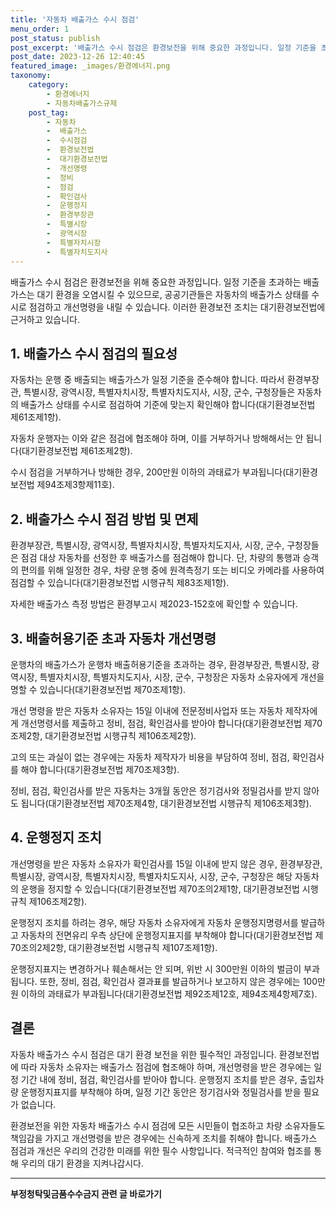 ```yaml
---
title: '자동차 배출가스 수시 점검'
menu_order: 1
post_status: publish
post_excerpt: '배출가스 수시 점검은 환경보전을 위해 중요한 과정입니다. 일정 기준을 초과하는 배출가스는 대기 환경을 오염시킬 수 있으므로, 공공기관들은 자동차의 배출가스 상태를 수시로 점검하고 개선명령을 내릴 수 있습니다. 이러한 환경보전 조치는 대기환경보전법에 근거하고 있습니다.'
post_date: 2023-12-26 12:40:45
featured_image: _images/환경에너지.png
taxonomy:
    category:
        - 환경에너지
        - 자동차배출가스규제
    post_tag:
        - 자동차
        -  배출가스
        -  수시점검
        -  환경보전법
        -  대기환경보전법
        -  개선명령
        -  정비
        -  점검
        -  확인검사
        -  운행정지
        -  환경부장관
        -  특별시장
        -  광역시장
        -  특별자치시장
        -  특별자치도지사
---
```



배출가스 수시 점검은 환경보전을 위해 중요한 과정입니다. 일정 기준을 초과하는 배출가스는 대기 환경을 오염시킬 수 있으므로, 공공기관들은 자동차의 배출가스 상태를 수시로 점검하고 개선명령을 내릴 수 있습니다. 이러한 환경보전 조치는 대기환경보전법에 근거하고 있습니다.

## 1. 배출가스 수시 점검의 필요성

자동차는 운행 중 배출되는 배출가스가 일정 기준을 준수해야 합니다. 따라서 환경부장관, 특별시장, 광역시장, 특별자치시장, 특별자치도지사, 시장, 군수, 구청장들은 자동차의 배출가스 상태를 수시로 점검하여 기준에 맞는지 확인해야 합니다(대기환경보전법 제61조제1항).

자동차 운행자는 이와 같은 점검에 협조해야 하며, 이를 거부하거나 방해해서는 안 됩니다(대기환경보전법 제61조제2항).

수시 점검을 거부하거나 방해한 경우, 200만원 이하의 과태료가 부과됩니다(대기환경보전법 제94조제3항제11호).

## 2. 배출가스 수시 점검 방법 및 면제

환경부장관, 특별시장, 광역시장, 특별자치시장, 특별자치도지사, 시장, 군수, 구청장들은 점검 대상 자동차를 선정한 후 배출가스를 점검해야 합니다. 단, 차량의 통행과 승객의 편의를 위해 일정한 경우, 차량 운행 중에 원격측정기 또는 비디오 카메라를 사용하여 점검할 수 있습니다(대기환경보전법 시행규칙 제83조제1항).

자세한 배출가스 측정 방법은 환경부고시 제2023-152호에 확인할 수 있습니다.

## 3. 배출허용기준 초과 자동차 개선명령

운행차의 배출가스가 운행차 배출허용기준을 초과하는 경우, 환경부장관, 특별시장, 광역시장, 특별자치시장, 특별자치도지사, 시장, 군수, 구청장은 자동차 소유자에게 개선을 명할 수 있습니다(대기환경보전법 제70조제1항).

개선 명령을 받은 자동차 소유자는 15일 이내에 전문정비사업자 또는 자동차 제작자에게 개선명령서를 제출하고 정비, 점검, 확인검사를 받아야 합니다(대기환경보전법 제70조제2항, 대기환경보전법 시행규칙 제106조제2항).

고의 또는 과실이 없는 경우에는 자동차 제작자가 비용을 부담하여 정비, 점검, 확인검사를 해야 합니다(대기환경보전법 제70조제3항).

정비, 점검, 확인검사를 받은 자동차는 3개월 동안은 정기검사와 정밀검사를 받지 않아도 됩니다(대기환경보전법 제70조제4항, 대기환경보전법 시행규칙 제106조제3항).

## 4. 운행정지 조치

개선명령을 받은 자동차 소유자가 확인검사를 15일 이내에 받지 않은 경우, 환경부장관, 특별시장, 광역시장, 특별자치시장, 특별자치도지사, 시장, 군수, 구청장은 해당 자동차의 운행을 정지할 수 있습니다(대기환경보전법 제70조의2제1항, 대기환경보전법 시행규칙 제106조제2항).

운행정지 조치를 하려는 경우, 해당 자동차 소유자에게 자동차 운행정지명령서를 발급하고 자동차의 전면유리 우측 상단에 운행정지표지를 부착해야 합니다(대기환경보전법 제70조의2제2항, 대기환경보전법 시행규칙 제107조제1항).

운행정지표지는 변경하거나 훼손해서는 안 되며, 위반 시 300만원 이하의 벌금이 부과됩니다. 또한, 정비, 점검, 확인검사 결과표를 발급하거나 보고하지 않은 경우에는 100만원 이하의 과태료가 부과됩니다(대기환경보전법 제92조제12호, 제94조제4항제7호).

## 결론

자동차 배출가스 수시 점검은 대기 환경 보전을 위한 필수적인 과정입니다. 환경보전법에 따라 자동차 소유자는 배출가스 점검에 협조해야 하며, 개선명령을 받은 경우에는 일정 기간 내에 정비, 점검, 확인검사를 받아야 합니다. 운행정지 조치를 받은 경우, 출입차량 운행정지표지를 부착해야 하며, 일정 기간 동안은 정기검사와 정밀검사를 받을 필요가 없습니다.

환경보전을 위한 자동차 배출가스 수시 점검에 모든 시민들이 협조하고 차량 소유자들도 책임감을 가지고 개선명령을 받은 경우에는 신속하게 조치를 취해야 합니다. 배출가스 점검과 개선은 우리의 건강한 미래를 위한 필수 사항입니다. 적극적인 참여와 협조를 통해 우리의 대기 환경을 지켜나갑시다.
<!-- wp:separator -->
<hr class="wp-block-separator has-alpha-channel-opacity"/>
<!-- /wp:separator -->

<!-- wp:group {"backgroundColor":"base","layout":{"type":"constrained"}} -->
<div class="wp-block-group has-base-background-color has-background"><!-- wp:paragraph {"align":"center","fontSize":"medium"} -->
<p class="has-text-align-center has-large-font-size"><strong>부정청탁및금품수수금지 관련 글 바로가기</strong></p>
<!-- /wp:paragraph -->


<!-- wp:latest-posts
{"categories":[{"id":31010,"count":19,"description":"","link":"https://uknowlaw.com/category/%eb%b6%80%ec%a0%95%ec%b2%ad%ed%83%81%eb%b0%8f%ea%b8%88%ed%92%88%ec%88%98%ec%88%98%ea%b8%88%ec%a7%80/","name":"부정청탁및금품수수금지","slug":"부정청탁및금품수수금지","taxonomy":"category","parent":0,"meta":[],"_links":{"self":[{"href":"https://uknowlaw.com/wp-json/wp/v2/categories/31010"}],"collection":[{"href":"https://uknowlaw.com/wp-json/wp/v2/categories"}],"about":[{"href":"https://uknowlaw.com/wp-json/wp/v2/taxonomies/category"}],"wp:post_type":[{"href":"https://uknowlaw.com/wp-json/wp/v2/posts?categories=31010"}],"curies":[{"name":"wp","href":"https://api.w.org/{rel}","templated":true}]}}],"postsToShow":100,"excerptLength":28,"postLayout":"grid","columns":2,"featuredImageAlign":"left","featuredImageSizeSlug":"large","fontSize":"small"} /--></div>
<!-- /wp:group -->